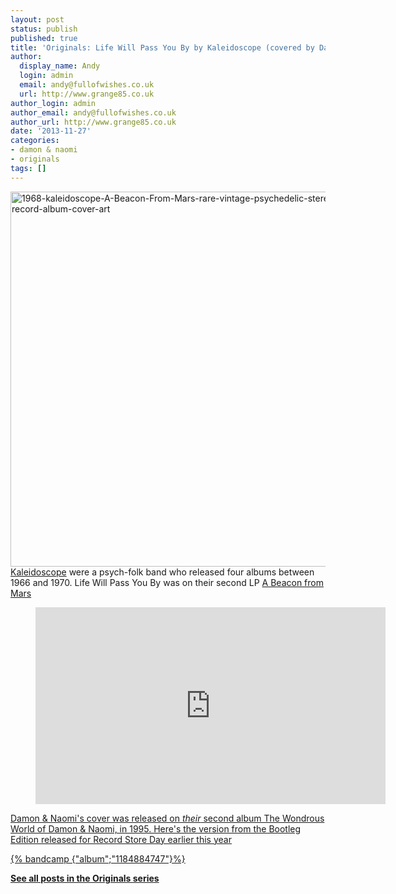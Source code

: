 ```yaml
---
layout: post
status: publish
published: true
title: 'Originals: Life Will Pass You By by Kaleidoscope (covered by Damon & Naomi)'
author:
  display_name: Andy
  login: admin
  email: andy@fullofwishes.co.uk
  url: http://www.grange85.co.uk
author_login: admin
author_email: andy@fullofwishes.co.uk
author_url: http://www.grange85.co.uk
date: '2013-11-27'
categories:
- damon & naomi
- originals
tags: []
---
```

<p><a href="http://www.flickr.com/photos/retrorebirth/4296145032/" title="1968-kaleidoscope-A-Beacon-From-Mars-rare-vintage-psychedelic-stereo-lp-vinyl-record-album-cover-art by retrorebirth, on Flickr"><img class="aligncenter" src="https://farm3.staticflickr.com/2700/4296145032_75f56b6ecd_o.jpg" width="600" height="600" alt="1968-kaleidoscope-A-Beacon-From-Mars-rare-vintage-psychedelic-stereo-lp-vinyl-record-album-cover-art"></a><br />
<a href="http://en.wikipedia.org/wiki/Kaleidoscope_(US_band)">Kaleidoscope</a> were a psych-folk band who released four albums between 1966 and 1970. Life Will Pass You By was on their second LP <a href="http://en.wikipedia.org/wiki/A_Beacon_from_Mars">A Beacon from Mars</a</p>
<figure class="caption aligncenter"><iframe width="560" height="315" src="https://www.youtube-nocookie.com/embed/wGphy9FCQqI" frameborder="0" allowfullscreen></iframe><figcaption class="caption-text"></figcaption></figure>
<p>Damon & Naomi's cover was released on <em>their</em> second album The Wondrous World of Damon & Naomi, in 1995. Here's the version from the Bootleg Edition released for Record Store Day earlier this year </p>
{% bandcamp {"album";"1184884747"}%}
<p><strong><a href="/category/originals/" title="List: Originals">See all posts in the Originals series</a></strong></p>
